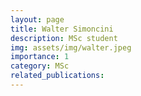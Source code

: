 ```yaml
---
layout: page
title: Walter Simoncini 
description: MSc student
img: assets/img/walter.jpeg
importance: 1
category: MSc
related_publications: 
---
```


